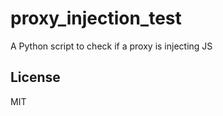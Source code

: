 proxy_injection_test
=========

A Python script to check if a proxy is injecting JS


License
----

MIT
